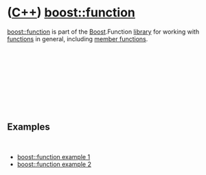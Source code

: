 # ([C++](Cpp.md)) [boost::function](CppBoostFunction.md)

[boost::function](CppFunction.md) is part of the
[Boost](CppBoost.md).Function [library](CppLibrary.md) for working
with [functions](CppFunction.md) in general, including [member
functions](CppMemberFunction.md).

 

 

 

 

 

Examples
--------

 

-   [boost::function example 1](CppBoostFunctionExample1.md)
-   [boost::function example 2](CppBoostFunctionExample1.md)

 

 

 

 

 

 

